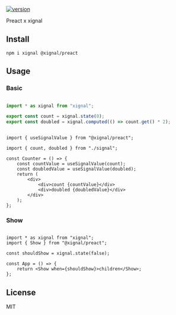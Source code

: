 [![version](https://badgen.net/npm/v/@xignal/preact)](https://www.npmjs.com/package/@xignal/preact)

Preact x xignal

## Install

`npm i xignal @xignal/preact`

## Usage

### Basic

```ts

import * as xignal from "xignal";

export const count = xignal.state(0);
export const doubled = xignal.computed(() => count.get() * 2);

```

```tsx

import { useSignalValue } from "@xignal/preact";

import { count, doubled } from "./signal";

const Counter = () => {
	const countValue = useSignalValue(count);
	const doubledValue = useSignalValue(doubled);
	return (
		<div>
			<div>count {countValue}</div>
			<div>doubled {doubledValue}</div>
		</div>
	);
};

```

### Show

```tsx

import * as xignal from "xignal";
import { Show } from "@xignal/preact";

const shouldShow = xignal.state(false);

const App = () => {
	return <Show when={shouldShow}>children</Show>;
};

```

## License

MIT
